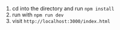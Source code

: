 1. cd into the directory and run ```npm install```
2. run with ```npm run dev```
3. visit ```http://localhost:3000/index.html```
